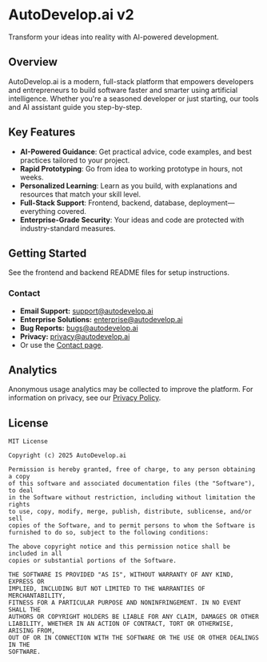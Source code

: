 # AutoDevelop.ai v2

Transform your ideas into reality with AI-powered development.

## Overview

AutoDevelop.ai is a modern, full-stack platform that empowers developers and entrepreneurs to build software faster and smarter using artificial intelligence. Whether you're a seasoned developer or just starting, our tools and AI assistant guide you step-by-step.

## Key Features

- **AI-Powered Guidance**: Get practical advice, code examples, and best practices tailored to your project.
- **Rapid Prototyping**: Go from idea to working prototype in hours, not weeks.
- **Personalized Learning**: Learn as you build, with explanations and resources that match your skill level.
- **Full-Stack Support**: Frontend, backend, database, deployment—everything covered.
- **Enterprise-Grade Security**: Your ideas and code are protected with industry-standard measures.

## Getting Started

See the frontend and backend README files for setup instructions.

### Contact

- **Email Support:** [support@autodevelop.ai](mailto:support@autodevelop.ai)
- **Enterprise Solutions:** [enterprise@autodevelop.ai](mailto:enterprise@autodevelop.ai)
- **Bug Reports:** [bugs@autodevelop.ai](mailto:bugs@autodevelop.ai)
- **Privacy:** [privacy@autodevelop.ai](mailto:privacy@autodevelop.ai)
- Or use the [Contact page](./frontend/src/components/Contact.jsx).

## Analytics

Anonymous usage analytics may be collected to improve the platform. For information on privacy, see our [Privacy Policy](./frontend/src/components/Privacy.jsx).

## License

```text
MIT License

Copyright (c) 2025 AutoDevelop.ai

Permission is hereby granted, free of charge, to any person obtaining a copy
of this software and associated documentation files (the "Software"), to deal
in the Software without restriction, including without limitation the rights
to use, copy, modify, merge, publish, distribute, sublicense, and/or sell
copies of the Software, and to permit persons to whom the Software is
furnished to do so, subject to the following conditions:

The above copyright notice and this permission notice shall be included in all
copies or substantial portions of the Software.

THE SOFTWARE IS PROVIDED "AS IS", WITHOUT WARRANTY OF ANY KIND, EXPRESS OR
IMPLIED, INCLUDING BUT NOT LIMITED TO THE WARRANTIES OF MERCHANTABILITY,
FITNESS FOR A PARTICULAR PURPOSE AND NONINFRINGEMENT. IN NO EVENT SHALL THE
AUTHORS OR COPYRIGHT HOLDERS BE LIABLE FOR ANY CLAIM, DAMAGES OR OTHER
LIABILITY, WHETHER IN AN ACTION OF CONTRACT, TORT OR OTHERWISE, ARISING FROM,
OUT OF OR IN CONNECTION WITH THE SOFTWARE OR THE USE OR OTHER DEALINGS IN THE
SOFTWARE.
```
